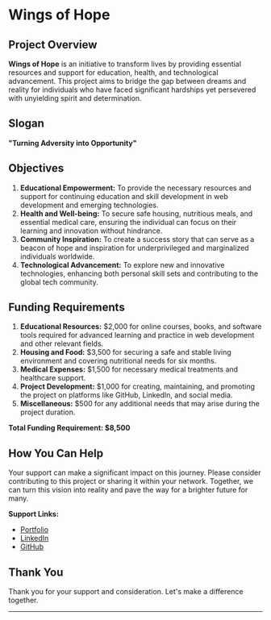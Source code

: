 # Wings of Hope

## Project Overview
**Wings of Hope** is an initiative to transform lives by providing essential resources and support for education, health, and technological advancement. This project aims to bridge the gap between dreams and reality for individuals who have faced significant hardships yet persevered with unyielding spirit and determination.

## Slogan
**"Turning Adversity into Opportunity"**

## Objectives
1. **Educational Empowerment:** To provide the necessary resources and support for continuing education and skill development in web development and emerging technologies.
2. **Health and Well-being:** To secure safe housing, nutritious meals, and essential medical care, ensuring the individual can focus on their learning and innovation without hindrance.
3. **Community Inspiration:** To create a success story that can serve as a beacon of hope and inspiration for underprivileged and marginalized individuals worldwide.
4. **Technological Advancement:** To explore new and innovative technologies, enhancing both personal skill sets and contributing to the global tech community.

## Funding Requirements
1. **Educational Resources:** $2,000 for online courses, books, and software tools required for advanced learning and practice in web development and other relevant fields.
2. **Housing and Food:** $3,500 for securing a safe and stable living environment and covering nutritional needs for six months.
3. **Medical Expenses:** $1,500 for necessary medical treatments and healthcare support.
4. **Project Development:** $1,000 for creating, maintaining, and promoting the project on platforms like GitHub, LinkedIn, and social media.
5. **Miscellaneous:** $500 for any additional needs that may arise during the project duration.

**Total Funding Requirement: $8,500**

## How You Can Help
Your support can make a significant impact on this journey. Please consider contributing to this project or sharing it within your network. Together, we can turn this vision into reality and pave the way for a brighter future for many.

**Support Links:**
- [Portfolio](https://portfolio-ally-sea.vercel.app/)
- [LinkedIn](https://www.linkedin.com/in/jafor-ahmad)
- [GitHub](https://github.com/MJ-AHMAD)

## Thank You
Thank you for your support and consideration. Let's make a difference together.

---
